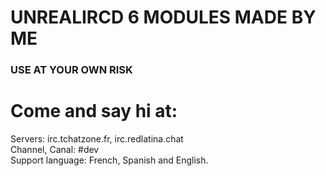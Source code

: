 # UNREALIRCD 6 MODULES MADE BY ME
### USE AT YOUR OWN RISK

# Come and say hi at:<br>
Servers: irc.tchatzone.fr, irc.redlatina.chat<br>
Channel, Canal: #dev<br>
Support language: French, Spanish and English.